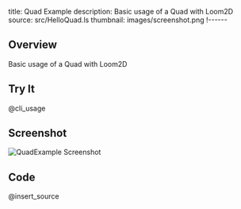 title: Quad Example
description: Basic usage of a Quad with Loom2D
source: src/HelloQuad.ls
thumbnail: images/screenshot.png
!------

## Overview
Basic usage of a Quad with Loom2D

## Try It
@cli_usage

## Screenshot
![QuadExample Screenshot](images/screenshot.png)

## Code
@insert_source

